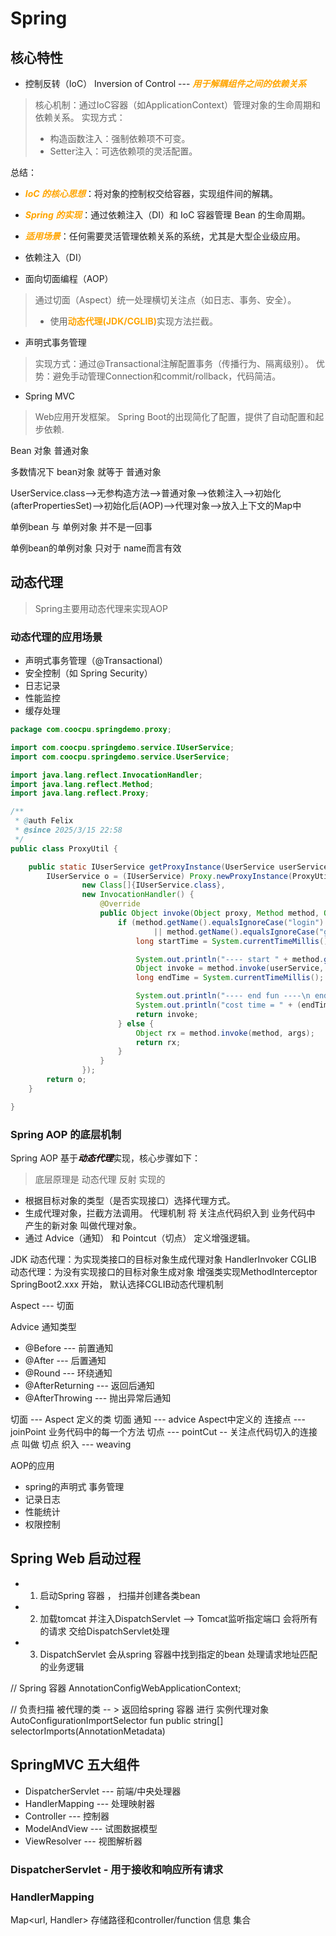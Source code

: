 # Spring

## 核心特性
- 控制反转（IoC） Inversion of Control --- <font color=orange>***用于解耦组件之间的依赖关系***</font>
> 核心机制：通过IoC容器（如ApplicationContext）管理对象的生命周期和依赖关系。
> 实现方式：
> - 构造函数注入：强制依赖项不可变。
> - Setter注入：可选依赖项的灵活配置。

总结：
- <font color=orange>***IoC 的核心思想***</font>：将对象的控制权交给容器，实现组件间的解耦。
- <font color=orange>***Spring 的实现***</font>：通过依赖注入（DI）和 IoC 容器管理 Bean 的生命周期。
- <font color=orange>***适用场景***</font>：任何需要灵活管理依赖关系的系统，尤其是大型企业级应用。

- 依赖注入（DI）

- 面向切面编程（AOP）
> 通过切面（Aspect）统一处理横切关注点（如日志、事务、安全）。
> - 使用<font color=orange><b>动态代理(JDK/CGLIB)</b></font>实现方法拦截。

- 声明式事务管理
> 实现方式：通过@Transactional注解配置事务（传播行为、隔离级别）。
> 优势：避免手动管理Connection和commit/rollback，代码简洁。

- Spring MVC
> Web应用开发框架。
> Spring Boot的出现简化了配置，提供了自动配置和起步依赖.



Bean 对象
普通对象

多数情况下 bean对象 就等于 普通对象

UserService.class-->无参构造方法-->普通对象-->依赖注入-->初始化(afterPropertiesSet)-->初始化后(AOP)-->代理对象-->放入上下文的Map中


单例bean 与 单例对象 并不是一回事

单例bean的单例对象 只对于 name而言有效




## 动态代理
> Spring主要用动态代理来实现AOP
>


### 动态代理的应用场景
- 声明式事务管理（@Transactional）
- 安全控制（如 Spring Security）
- 日志记录
- 性能监控
- 缓存处理

```java
package com.coocpu.springdemo.proxy;

import com.coocpu.springdemo.service.IUserService;
import com.coocpu.springdemo.service.UserService;

import java.lang.reflect.InvocationHandler;
import java.lang.reflect.Method;
import java.lang.reflect.Proxy;

/**
 * @auth Felix
 * @since 2025/3/15 22:58
 */
public class ProxyUtil {

    public static IUserService getProxyInstance(UserService userService) {
        IUserService o = (IUserService) Proxy.newProxyInstance(ProxyUtil.class.getClassLoader(),
                new Class[]{IUserService.class},
                new InvocationHandler() {
                    @Override
                    public Object invoke(Object proxy, Method method, Object[] args) throws Throwable {
                        if (method.getName().equalsIgnoreCase("login")
                                || method.getName().equalsIgnoreCase("getUserInfo")) {
                            long startTime = System.currentTimeMillis();

                            System.out.println("---- start " + method.getName() + " ----\n start = " + startTime);
                            Object invoke = method.invoke(userService, args);
                            long endTime = System.currentTimeMillis();

                            System.out.println("---- end fun ----\n end = " + endTime);
                            System.out.println("cost time = " + (endTime - startTime));
                            return invoke;
                        } else {
                            Object rx = method.invoke(method, args);
                            return rx;
                        }
                    }
                });
        return o;
    }

}
```

### Spring AOP 的底层机制
Spring AOP 基于<font color=yelow>***动态代理***</font>实现，核心步骤如下：
> 底层原理是 动态代理
> 反射 实现的
> 
- 根据目标对象的类型（是否实现接口）选择代理方式。
- 生成代理对象，拦截方法调用。 代理机制 将 关注点代码织入到 业务代码中 产生的新对象 叫做代理对象。
- 通过 Advice（通知） 和 Pointcut（切点） 定义增强逻辑。

JDK 动态代理：为实现类接口的目标对象生成代理对象 HandlerInvoker
CGLIB 动态代理：为没有实现接口的目标对象生成对象 增强类实现MethodInterceptor
SpringBoot2.xxx 开始， 默认选择CGLIB动态代理机制


Aspect --- 切面

Advice 通知类型
- @Before --- 前置通知
- @After --- 后置通知
- @Round --- 环绕通知
- @AfterReturning --- 返回后通知
- @AfterThrowing --- 抛出异常后通知

切面 --- Aspect 定义的类 切面
通知 --- advice Aspect中定义的 
连接点 --- joinPoint 业务代码中的每一个方法
切点 --- pointCut -- 关注点代码切入的连接点 叫做 切点
织入 --- weaving

AOP的应用
- spring的声明式 事务管理
- 记录日志
- 性能统计
- 权限控制

## Spring Web 启动过程

- 1. 启动Spring 容器 ， 扫描并创建各类bean
- 2. 加载tomcat 并注入DispatchServlet --> Tomcat监听指定端口 会将所有的请求 交给DispatchServlet处理
- 3. DispatchServlet 会从spring 容器中找到指定的bean 处理请求地址匹配的业务逻辑

// Spring 容器
AnnotationConfigWebApplicationContext;

// 负责扫描 被代理的类 -- > 返回给spring 容器 进行 实例代理对象
AutoConfigurationImportSelector 
fun public string[] selectorImports(AnnotationMetadata)


## SpringMVC 五大组件
- DispatcherServlet --- 前端/中央处理器
- HandlerMapping --- 处理映射器
- Controller --- 控制器
- ModelAndView --- 试图数据模型
- ViewResolver --- 视图解析器

### DispatcherServlet - 用于接收和响应所有请求


### HandlerMapping
Map<url, Handler> 存储路径和controller/function 信息 集合






